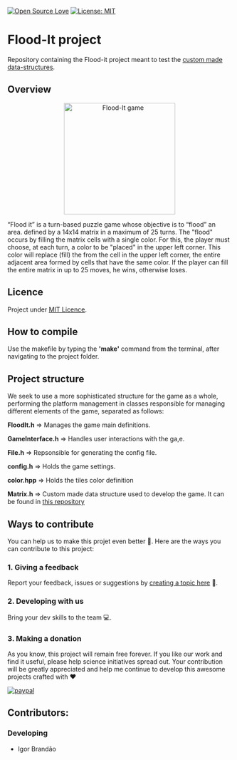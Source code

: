 [![Open Source Love](https://badges.frapsoft.com/os/v1/open-source.svg?v=103)](https://github.com/ellerbrock/open-source-badges/) [![License: MIT](https://img.shields.io/badge/License-MIT-green.svg)](https://mit-licence.igorabrandao.com.br/)

# Flood-It project
Repository containing the Flood-it project meant to test the [custom made data-structures](https://github.com/igorabrandao/Data-structures).


## Overview

<p align="center">
  <img style="width:250px;" src="https://igorabrandao.com.br/igorabrandao/flood_it/Flood_It.png" alt="Flood-It game"/>
</p>

“Flood it” is a turn-based puzzle game whose objective is to “flood” an area. defined by a 14x14 matrix in a maximum of 25 turns. The "flood" occurs by filling the matrix cells with a single color. For this, the player must choose, at each turn, a color to be "placed" in the upper left corner. This color will replace (fill) the from the cell in the upper left corner, the entire adjacent area formed by cells that have the same color. If the player can fill the entire matrix in up to 25 moves, he wins, otherwise loses.

## Licence

Project under [MIT Licence](https://mit-licence.igorabrandao.com.br/).

## How ​​to compile

Use the makefile by typing the **'make'** command from the terminal, after navigating to the project folder.

## Project structure

We seek to use a more sophisticated structure for the game as a whole, performing the platform management in classes responsible for managing different elements of the game, separated as follows:

**FloodIt.h** => Manages the game main definitions.

**GameInterface.h** => Handles user interactions with the ga,e.

**File.h** => Repsonsible for generating the config file.

**config.h** => Holds the game settings.

**color.hpp** => Holds the tiles color definition

**Matrix.h** => Custom made data structure used to develop the game. It can be found in [this repository](https://github.com/igorabrandao/Data-structures)

## Ways to contribute

You can help us to make this projet even better :rocket:. Here are the ways you can contribute to this project:

### 1. Giving a feedback

Report your feedback, issues or suggestions by [creating a topic here](https://github.com/igorabrandao/Flood_IT/issues) :punch:.

### 2. Developing with us

Bring your dev skills to the team :computer:.

### 3. Making a donation

As you know, this project will remain free forever. If you like our work and find it useful, please help science initiatives spread out. Your contribution will be greatly appreciated and help me continue to develop this awesome projects crafted with :heart:

[![paypal](https://www.paypalobjects.com/en_US/i/btn/btn_donateCC_LG.gif)](https://www.paypal.com/cgi-bin/webscr?cmd=_s-xclick&hosted_button_id=7NV5RV8B2MTA4)

## Contributors:

### Developing

* Igor Brandão
